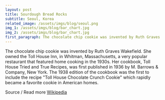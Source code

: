 ```yaml
---
layout: post
title: Sourdough Bread Rocks
subtitle: Seoul, Korea
related_image: /assets/imgs/blog/seoul.png
img_1: /assets/imgs/blog/bar_chart.jpg
img_2: /assets/imgs/blog/bar_chart.jpg
first_paragraph: The chocolate chip cookie was invented by Ruth Graves Wakefield. She owned the Toll House Inn, in Whitman, Massachusetts, a very popular restaurant that featured home cooking in the 1930s. Her cookbook, Toll House Tr.
---
```


The chocolate chip cookie was invented by Ruth Graves Wakefield. She owned the Toll House Inn, in Whitman, Massachusetts, a very popular restaurant that featured home cooking in the 1930s. Her cookbook, Toll House Tried and True Recipes, was first published in 1936 by M. Barrows &amp; Company, New York. The 1938 edition of the cookbook was the first to include the recipe "Toll House Chocolate Crunch Cookie" which rapidly became a favorite cookie in American homes.

Source / Read more [Wikipedia](https://en.wikipedia.org/wiki/Chocolate_chip_cookie)
